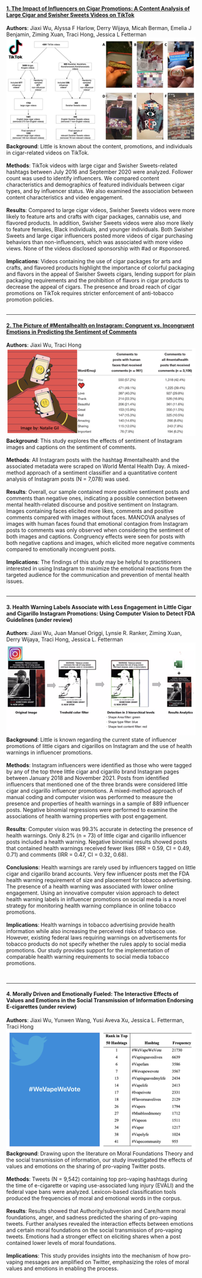 #### [1. The Impact of Influencers on Cigar Promotions: A Content Analysis of Large Cigar and Swisher Sweets Videos on TikTok](https://pubmed.ncbi.nlm.nih.gov/35742315/)
**Authors**: Jiaxi Wu, Alyssa F Harlow, Derry Wijaya, Micah Berman, Emelia J Benjamin, Ziming Xuan, Traci Hong, Jessica L Fetterman
![My Image](cigarimage.jpeg)
**Background**: Little is known about the content, promotions, and individuals in cigar-related videos on TikTok.<br />
<br />
**Methods**: TikTok videos with large cigar and Swisher Sweets-related hashtags between July 2016 and September 2020 were analyzed. Follower count was used to identify influencers. We compared content characteristics and demographics of featured individuals between cigar types, and by influencer status. We also examined the association between content characteristics and video engagement.<br />
<br />
**Results**: Compared to large cigar videos, Swisher Sweets videos were more likely to feature arts and crafts with cigar packages, cannabis use, and flavored products. In addition, Swisher Sweets videos were also more likely to feature females, Black individuals, and younger individuals. Both Swisher Sweets and large cigar influencers posted more videos of cigar purchasing behaviors than non-influencers, which was associated with more video views. None of the videos disclosed sponsorship with #ad or #sponsored.<br />
<br />
**Implications**: Videos containing the use of cigar packages for arts and crafts, and flavored products highlight the importance of colorful packaging and flavors in the appeal of Swisher Sweets cigars, lending support for plain packaging requirements and the prohibition of flavors in cigar products to decrease the appeal of cigars. The presence and broad reach of cigar promotions on TikTok requires stricter enforcement of anti-tobacco promotion policies.<br />
&nbsp;
&nbsp;
&nbsp;
&nbsp;

---
#### [2. The Picture of #Mentalhealth on Instagram: Congruent vs. Incongruent Emotions in Predicting the Sentiment of Comments](https://www.frontiersin.org/articles/10.3389/fcomm.2022.824119/full?utm_source=S-TWT&utm_medium=SNET&utm_campaign=ECO_FCOMM_XXXXXXXX_auto-dlvrit)
**Authors**: Jiaxi Wu, Traci Hong
![My Image](mental.jpeg)
**Background**: This study explores the effects of sentiment of Instagram images and captions on the sentiment of comments.<br />
<br />
**Methods**: All Instagram posts with the hashtag #mentalhealth and the associated metadata were scraped on World Mental Health Day. A mixed-method approach of a sentiment classifier and a quantitative content analysis of Instagram posts (N = 7,078) was used.<br />
<br />
**Results**: Overall, our sample contained more positive sentiment posts and comments than negative ones, indicating a possible connection between mental health-related discourse and positive sentiment on Instagram. Images containing faces elicited more likes, comments and positive comments compared with images without faces. MANCOVA analyses of images with human faces found that emotional contagion from Instagram posts to comments was only observed when considering the sentiment of both images and captions. Congruency effects were seen for posts with both negative captions and images, which elicited more negative comments compared to emotionally incongruent posts.<br />
<br />
**Implications**: The findings of this study may be helpful to practitioners interested in using Instagram to maximize the emotional reactions from the targeted audience for the communication and prevention of mental health issues. <br />
&nbsp;
&nbsp;
&nbsp;
&nbsp;

---
#### 3. Health Warning Labels Associate with Less Engagement in Little Cigar and Cigarillo Instagram Promotions: Using Computer Vision to Detect FDA Guidelines (under review)
**Authors**: Jiaxi Wu, Juan Manuel Origgi, Lynsie R. Ranker, Ziming Xuan, Derry Wijaya, Traci Hong, Jessica L. Fetterman
![My Image](warning.jpeg)
**Background**: Little is known regarding the current state of influencer promotions of little cigars and cigarillos on Instagram and the use of health warnings in influencer promotions.<br />
<br />
**Methods**: Instagram influencers were identified as those who were tagged by any of the top three little cigar and cigarillo brand Instagram pages between January 2018 and November 2021. Posts from identified influencers that mentioned one of the three brands were considered little cigar and cigarillo influencer promotions. A mixed-method approach of manual coding and computer vision was performed to measure the presence and properties of health warnings in a sample of 889 influencer posts. Negative binomial regressions were performed to examine the associations of health warning properties with post engagement.<br />
<br />
**Results**: Computer vision was 99.3% accurate in detecting the presence of health warnings. Only 8.2% (n = 73) of little cigar and cigarillo influencer posts included a health warning. Negative binomial results showed posts that contained health warnings received fewer likes (IRR = 0.59, CI = 0.49, 0.71) and comments (IRR = 0.47, CI = 0.32, 0.68).<br />
<br />
**Conclusions**: Health warnings are rarely used by influencers tagged on little cigar and cigarillo brand accounts. Very few influencer posts met the FDA health warning requirement of size and placement for tobacco advertising. The presence of a health warning was associated with lower online engagement. Using an innovative computer vision approach to detect health warning labels in influencer promotions on social media is a novel strategy for monitoring health warning compliance in online tobacco promotions.<br />
<br />
**Implications**: Health warnings in tobacco advertising provide health information while also increasing the perceived risks of tobacco use. However, existing federal laws requiring warnings on advertisements for tobacco products do not specify whether the rules apply to social media promotions. Our study provides support for the implementation of comparable health warning requirements to social media tobacco promotions.<br />

&nbsp;
&nbsp;
&nbsp;
&nbsp;

---
#### 4. Morally Driven and Emotionally Fueled: The Interactive Effects of Values and Emotions in the Social Transmission of Information Endorsing E-cigarettes (under review)
**Authors**: Jiaxi Wu, Yunwen Wang, Yusi Aveva Xu, Jessica L. Fetterman, Traci Hong
![My Image](twitter.jpeg)
**Background**: Drawing upon the literature on Moral Foundations Theory and the social transmission of information, our study investigated the effects of values and emotions on the sharing of pro-vaping Twitter posts.<br />
<br />
**Methods**: Tweets (N = 9,542) containing top pro-vaping hashtags during the time of e-cigarette or vaping use-associated lung injury (EVALI) and the federal vape bans were analyzed. Lexicon-based classification tools produced the frequencies of moral and emotional words in the corpus.<br />
<br />
**Results**: Results showed that Authority/subversion and Care/harm moral foundations, anger, and sadness predicted the sharing of pro-vaping tweets. Further analyses revealed the interaction effects between emotions and certain moral foundations on the social transmission of pro-vaping tweets. Emotions had a stronger effect on eliciting shares when a post contained lower levels of moral foundations.<br />
<br />
**Implications**: This study provides insights into the mechanism of how pro-vaping messages are amplified on Twitter, emphasizing the roles of moral values and emotions in enabling the process.<br />

&nbsp;
&nbsp;
&nbsp;
&nbsp;
